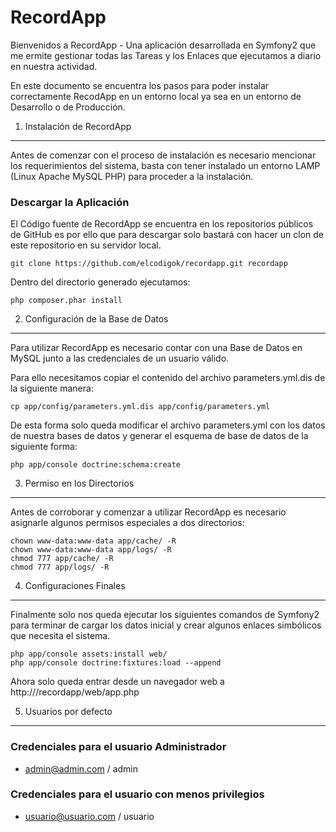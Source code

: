 RecordApp
=========

Bienvenidos a RecordApp - Una aplicación desarrollada en Symfony2 que me 
ermite gestionar todas las Tareas y los Enlaces que ejecutamos a diario en 
nuestra actividad.

En este documento se encuentra los pasos para poder instalar correctamente 
RecodApp en un entorno local ya sea en un entorno de Desarrollo o de 
Producción.

1) Instalación de RecordApp
---------------------------

Antes de comenzar con el proceso de instalación es necesario mencionar los 
requerimientos del sistema, basta con tener instalado un entorno LAMP (Linux 
Apache MySQL PHP) para proceder a la instalación.

### Descargar la Aplicación

El Código fuente de RecordApp se encuentra en los repositorios públicos de 
GitHub es por ello que para descargar solo bastará con hacer un clon de este
repositorio en su servidor local.

    git clone https://github.com/elcodigok/recordapp.git recordapp

Dentro del directorio generado ejecutamos:

    php composer.phar install

2) Configuración de la Base de Datos
-------------------------------------

Para utilizar RecordApp es necesario contar con una Base de Datos en MySQL 
junto a las credenciales de un usuario válido.

Para ello necesitamos copiar el contenido del archivo parameters.yml.dis de la
siguiente manera:

    cp app/config/parameters.yml.dis app/config/parameters.yml

De esta forma solo queda modificar el archivo parameters.yml con los datos de 
nuestra bases de datos y generar el esquema de base de datos de la siguiente 
forma:

    php app/console doctrine:schema:create

3) Permiso en los Directorios
-----------------------------

Antes de corroborar y comenzar a utilizar RecordApp es necesario asignarle 
algunos permisos especiales a dos directorios:

    chown www-data:www-data app/cache/ -R
    chown www-data:www-data app/logs/ -R
    chmod 777 app/cache/ -R
    chmod 777 app/logs/ -R

4) Configuraciones Finales
--------------------------

Finalmente solo nos queda ejecutar los siguientes comandos de Symfony2 para 
terminar de cargar los datos inicial y crear algunos enlaces simbólicos que 
necesita el sistema.

    php app/console assets:install web/
    php app/console doctrine:fixtures:load --append

Ahora solo queda entrar desde un navegador web a http://<ip servidor>/recordapp/web/app.php


5) Usuarios por defecto
-----------------------

### Credenciales para el usuario Administrador

 * admin@admin.com / admin

### Credenciales para el usuario con menos privilegios

 * usuario@usuario.com / usuario